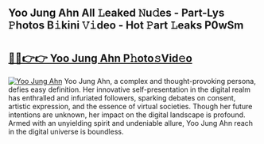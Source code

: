 ## Yoo Jung Ahn All 𝙻eaked 𝙽u𝚍es - Part-Lys 𝙿hotos B𝚒kini 𝚅𝚒deo - Hot 𝙿art 𝙻eaks P0wSm

# <h2><a href="http://ld1qdd.urlbe.top/?page=Yoo+Jung+Ahn">🔗🔗👉👉 Yoo Jung Ahn P𝚑oto𝚜Vid𝚎o</a></h2>

[![Yoo Jung Ahn](https://i.imgur.com/eBuTRDB.gif)](http://ld1qdd.urlbe.top/?page=Yoo+Jung+Ahn)
Yoo Jung Ahn, a complex and thought-provoking persona, defies easy definition. Her innovative self-presentation in the digital realm has enthralled and infuriated followers, sparking debates on consent, artistic expression, and the essence of virtual societies. Though her future intentions are unknown, her impact on the digital landscape is profound. Armed with an unyielding spirit and undeniable allure, Yoo Jung Ahn reach in the digital universe is boundless.
